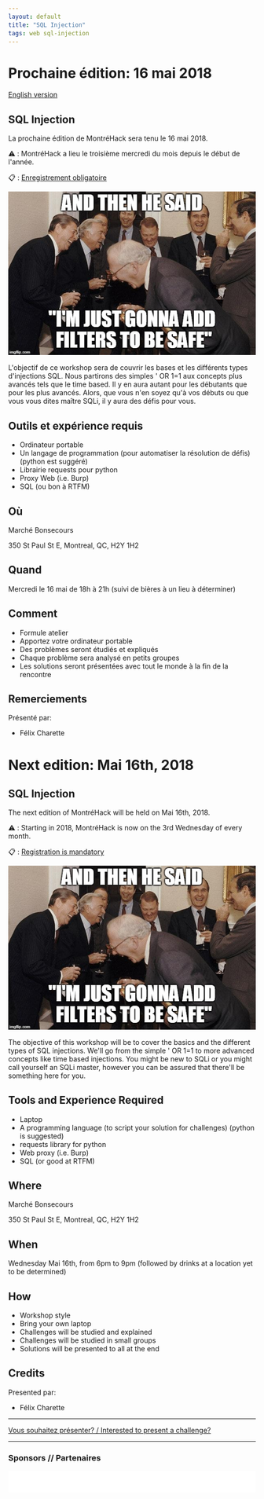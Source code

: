 ```yaml
---
layout: default
title: "SQL Injection"
tags: web sql-injection
---
```


# Prochaine édition: 16 mai 2018

[English version](#english)

## SQL Injection

La prochaine édition de MontréHack sera tenu le 16 mai 2018.

:warning: : MontréHack a lieu le troisième mercredi du mois depuis le début de l'année.

:clipboard: : [Enregistrement obligatoire](https://www.eventbrite.ca/e/billets-montrehack-mai-sqli-45953009689)

![And then he said, "I'm just gonna add filters"](/images/18-05_sqli.jpg)

L'objectif de ce workshop sera de couvrir les bases et les différents types d'injections SQL.
Nous partirons des simples ' OR 1=1 aux concepts plus avancés tels que le time based.
Il y en aura autant pour les débutants que pour les plus avancés.
Alors, que vous n'en soyez qu'à vos débuts ou que vous vous dites maître SQLi, il y aura des défis pour vous.

## Outils et expérience requis

* Ordinateur portable
* Un langage de programmation (pour automatiser la résolution de défis) (python est suggéré)
* Librairie requests pour python
* Proxy Web (i.e. Burp)
* SQL (ou bon à RTFM)

## Où

Marché Bonsecours

350 St Paul St E, Montreal, QC, H2Y 1H2

## Quand

Mercredi le 16 mai de 18h à 21h (suivi de bières à un lieu à déterminer)

## Comment
 
* Formule atelier
* Apportez votre ordinateur portable
* Des problèmes seront étudiés et expliqués
* Chaque problème sera analysé en petits groupes
* Les solutions seront présentées avec tout le monde à la fin de la rencontre

## Remerciements

Présenté par:
* Félix Charette

<a id="english"></a>

# Next edition: Mai 16th, 2018

## SQL Injection

The next edition of MontréHack will be held on Mai 16th, 2018.

:warning: : Starting in 2018, MontréHack is now on the 3rd Wednesday of every month.

:clipboard: : [Registration is mandatory](https://www.eventbrite.ca/e/billets-montrehack-mai-sqli-45953009689)

![And then he said, "I'm just gonna add filters"](/images/18-05_sqli.jpg)

The objective of this workshop will be to cover the basics and the different types of SQL injections.
We'll go from the simple ' OR 1=1 to more advanced concepts like time based injections.
You might be new to SQLi or you might call yourself an SQLi master, however you can be assured that there'll be something here for you.

## Tools and Experience Required

* Laptop
* A programming language (to script your solution for challenges) (python is suggested)
* requests library for python
* Web proxy (i.e. Burp)
* SQL (or good at RTFM)

## Where

Marché Bonsecours

350 St Paul St E, Montreal, QC, H2Y 1H2

## When

Wednesday Mai 16th, from 6pm to 9pm (followed by drinks at a location yet to be determined)

## How

* Workshop style
* Bring your own laptop
* Challenges will be studied and explained
* Challenges will be studied in small groups
* Solutions will be presented to all at the end

## Credits

Presented par:
* Félix Charette

<hr/>

[Vous souhaitez présenter? / Interested to present a challenge?](https://github.com/montrehack/montrehack.github.com/wiki/Present-at-Montrehack)

<hr/>

### Sponsors // Partenaires

[![Brasserie Benelux](/images/benelux.png)](http://brasseriebenelux.com/)
